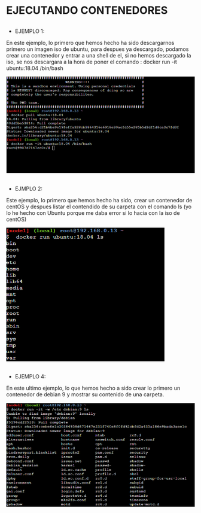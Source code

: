 # EJECUTANDO CONTENEDORES

##

* EJEMPLO 1:

En este ejemplo, lo primero que hemos hecho ha sido descargarnos primero un imagen iso de ubuntu, para despues ya descargado, podamos crear una contenedor y entrar a una shell de el, si no hemos descargado la iso, se nos descargara a la hora de poner el comando : docker run -it ubuntu:18.04 /bin/bash

![CONTENEDOR Y SHELL](https://github.com/AlejandroRocaMateu/Play_Docker/blob/0723091caf1740c3ebd27a14a93c6475780d1ae3/1.PNG)

##

* EJMPLO 2:

Este ejemplo, lo primero que hemos hecho ha sido, crear un contenedor de centOS y despues listar el contendido de su carpeta con el comando ls
(yo lo he hecho con Ubuntu porque me daba error si lo hacia con la iso de centOS)

![CONTENEDOR Y centOS](https://github.com/AlejandroRocaMateu/Play_Docker/blob/fd6d014eb1a4afdcb877c1dd578edc00c483989f/2.PNG)

##

* EJEMPLO 4:

En este ultimo ejemplo, lo que hemos hecho a sido crear lo primero un contenedor de debian 9 y mostrar su contenido de una carpeta.

![CONTENEDOR Y Debian](https://github.com/AlejandroRocaMateu/Play_Docker/blob/3d19726f8adcbf324aee87f5cc5975c8f7997c3e/4.PNG)



